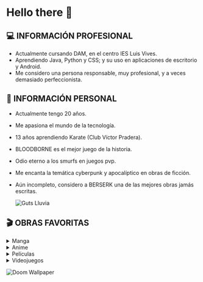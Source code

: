 # Hello there 👋

## 💻 INFORMACIÓN PROFESIONAL
  - Actualmente cursando DAM, en el centro IES Luis Vives.
  - Aprendiendo Java, Python y CSS; y su uso en aplicaciones de escritorio y Android.
  - Me considero una persona responsable, muy profesional, y a veces demasiado perfeccionista.

## 🗿 INFORMACIÓN PERSONAL
  - Actualmente tengo 20 años.
  - Me apasiona el mundo de la tecnología.
  - 13 años aprendiendo Karate (Club Víctor Pradera).
  - BLOODBORNE es el mejor juego de la historia.
  - Odio eterno a los smurfs en juegos pvp.
  - Me encanta la temática cyberpunk y apocalíptico en obras de ficción.
  - Aún incompleto, considero a BERSERK una de las mejores obras jamás escritas.
  
    ![Guts Lluvia](https://user-images.githubusercontent.com/80423737/155512481-d96f2066-3ad8-4a8f-9efa-07b2840a327b.gif)  

## 🎬 OBRAS FAVORITAS

<details>
  <summary> Manga </summary>
  
  - Berserk
  - Uzumaki
  </details>
  
  <details>
    <summary> Anime </summary>
  
    - Death Note (+ Manga)
    - Dragon Ball/Z (+ Manga).
    - Cowboy Bebop
    - Ghost In The Shell (Película).
  </details>
  
  <details>
    <summary> Películas </summary>
  
    - Blade Runner (Original y 2049).
    - El club de la lucha.
    - El faro.
  </details>
  
  <details>
    <summary> Videojuegos </summary>
  
    - Saga Metro (+ Libros).
    - Saga Dark Souls y Bloodborne
    - DOOM y DOOM ETERNAL
  </details>

  ![Doom Wallpaper](https://user-images.githubusercontent.com/80423737/155528061-934a9674-8a88-4a97-8abb-8b829c0e7c25.jpg)


  
<!--
**Mario999X/Mario999X** is a ✨ _special_ ✨ repository because its `README.md` (this file) appears on your GitHub profile.

Here are some ideas to get you started:

- 🔭 I’m currently working on ...
- 🌱 I’m currently learning ...
- 👯 I’m looking to collaborate on ...
- 🤔 I’m looking for help with ...
- 💬 Ask me about ...
- 📫 How to reach me: ...
- 😄 Pronouns: ...
- ⚡ Fun fact: ...
-->



